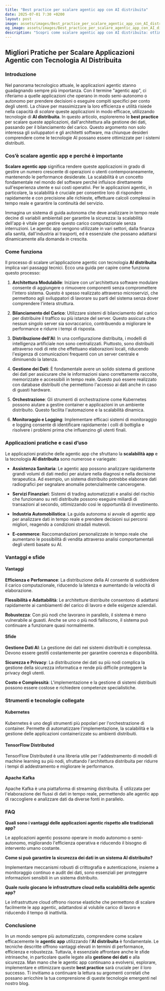```yaml
---
title: "Best practice per scalare agentic app con AI distribuita"
date: 2025-07-01 7:30 +0200
layout: post
image: assets/images/Best_practice_per_scalare_agentic_app_con_AI_distribuita.jpg
og_image: assets/images/Best_practice_per_scalare_agentic_app_con_AI_distribuita.jpg
description: "Scopri come scalare agentic app con AI distribuita: ottimizza scalabilità e gestione dati per migliorare l'architettura delle tue applicazioni!"
---
```


## Migliori Pratiche per Scalare Applicazioni Agentic con Tecnologia AI Distribuita

### Introduzione

Nel panorama tecnologico attuale, le applicazioni agentic stanno guadagnando sempre più importanza. Con il termine "agentic app", ci riferiamo a quelle applicazioni che operano in modo semi-autonomo o autonomo per prendere decisioni o eseguire compiti specifici per conto degli utenti. La chiave per massimizzare la loro efficienza e utilità risiede nella capacità di *scalare* queste applicazioni in modo efficace, utilizzando tecnologie di **AI distribuita**. In questo articolo, esploreremo le **best practice** per scalare queste applicazioni, dall'architettura alla gestione dei dati, passando per il bilanciamento del carico. Questo argomento non solo interessa gli sviluppatori e gli architetti software, ma chiunque desideri comprendere come le tecnologie AI possano essere ottimizzate per i sistemi distribuiti.

### Cos’è scalare agentic app e perché è importante

**Scalare agentic app** significa rendere queste applicazioni in grado di gestire un numero crescente di operazioni o utenti contemporaneamente, mantenendo le performance desiderate. La scalabilità è un concetto fondamentale nel mondo del software perché influisce direttamente sull'esperienza utente e sui costi operativi. Per le applicazioni agentic, in particolare, la scalabilità è cruciale per consentire loro di rispondere rapidamente e con precisione alle richieste, effettuare calcoli complessi in tempo reale e garantire la continuità del servizio.

Immagina un sistema di guida autonoma che deve analizzare in tempo reale decine di variabili ambientali per garantire la sicurezza: la scalabilità dell'app è vitale per gestire questo carico computazionale senza interruzioni. Le agentic app vengono utilizzate in vari settori, dalla finanza alla sanità, dall'industria ai trasporti, ed è essenziale che possano adattarsi dinamicamente alla domanda in crescita.

### Come funziona

Il processo di scalare un’applicazione agentic con tecnologia **AI distribuita** implica vari passaggi tecnici. Ecco una guida per capire come funziona questo processo:

1. **Architettura Modulabile**: Iniziare con un'architettura software modulare consente di aggiungere o rimuovere componenti senza compromettere l'intero sistema. Questo è spesso realizzato attraverso microservizi, che permettono agli sviluppatori di lavorare su parti del sistema senza dover comprendere l'intera struttura.

2. **Bilanciamento del Carico**: Utilizzare sistemi di bilanciamento del carico per distribuire il traffico su più istanze del server. Questo assicura che nessun singolo server sia sovraccarico, contribuendo a migliorare le performance e ridurre i tempi di risposta.

3. **Distribuzione dell'AI**: In una configurazione distribuita, i modelli di intelligenza artificiale non sono centralizzati. Piuttosto, sono distribuiti attraverso nodi di rete che effettuano elaborazioni locali, riducendo l'esigenza di comunicazioni frequenti con un server centrale e diminuendo la latenza.

4. **Gestione dei Dati**: È fondamentale avere un solido sistema di gestione dei dati per assicurare che le informazioni siano correttamente raccolte, memorizzate e accessibili in tempo reale. Questo può essere realizzato con database distribuiti che permettono l'accesso ai dati anche in caso di guasti hardware.

5. **Orchestrazione**: Gli strumenti di orchestrazione come Kubernetes possono aiutare a gestire container e applicazioni in un ambiente distribuito. Questo facilita l'automazione e la scalabilità dinamica.

6. **Monitoraggio e Logging**: Implementare efficaci sistemi di monitoraggio e logging consente di identificare rapidamente i colli di bottiglia e risolvere i problemi prima che influenzino gli utenti finali.

### Applicazioni pratiche e casi d’uso

Le applicazioni pratiche delle agentic app che sfruttano la **scalabilità app** e la tecnologia **AI distribuita** sono numerose e variegate:

- **Assistenza Sanitaria**: Le agentic app possono analizzare rapidamente grandi volumi di dati medici per aiutare nella diagnosi e nella decisione terapeutica. Ad esempio, un sistema distribuito potrebbe elaborare dati radiografici per segnalare anomalie potenzialmente cancerogene.

- **Servizi Finanziari**: Sistemi di trading automatizzati e analisi del rischio che funzionano su reti distribuite possono eseguire miliardi di transazioni al secondo, ottimizzando così le opportunità di investimento.

- **Industria Automobilistica**: La guida autonoma si avvale di agentic app per analizzare dati in tempo reale e prendere decisioni sui percorsi migliori, reagendo a condizioni stradali mutevoli.

- **E-commerce**: Raccomandazioni personalizzate in tempo reale che aumentano le possibilità di vendita attraverso analisi comportamentali degli utenti basate su AI.

### Vantaggi e sfide

#### Vantaggi

**Efficienza e Performance**: La distribuzione della AI consente di suddividere il carico computazionale, riducendo la latenza e aumentando la velocità di elaborazione.

**Flessibilità e Adattabilità**: Le architetture distribuite consentono di adattarsi rapidamente ai cambiamenti del carico di lavoro e delle esigenze aziendali.

**Robustezza**: Con più nodi che lavorano in parallelo, il sistema è meno vulnerabile ai guasti. Anche se uno o più nodi falliscono, il sistema può continuare a funzionare quasi normalmente.

#### Sfide

**Gestione Dati AI**: La gestione dei dati nei sistemi distribuiti è complessa. Devono essere gestiti costantemente per garantire coerenza e disponibilità.

**Sicurezza e Privacy**: La distribuzione dei dati su più nodi complica la gestione della sicurezza informatica e rende più difficile proteggere la privacy degli utenti.

**Costo e Complessità**: L'implementazione e la gestione di sistemi distribuiti possono essere costose e richiedere competenze specialistiche.

### Strumenti e tecnologie collegate

#### Kubernetes

Kubernetes è uno degli strumenti più popolari per l'orchestrazione di container. Permette di automatizzare l'implementazione, la scalabilità e la gestione delle applicazioni containerizzate su ambienti distribuiti.

#### TensorFlow Distributed

TensorFlow Distributed è una libreria utile per l'addestramento di modelli di machine learning su più nodi, sfruttando l'architettura distribuita per ridurre i tempi di addestramento e migliorare le performance.

#### Apache Kafka

Apache Kafka è una piattaforma di streaming distribuita. È utilizzata per l'elaborazione dei flussi di dati in tempo reale, permettendo alle agentic app di raccogliere e analizzare dati da diverse fonti in parallelo.

### FAQ

**Quali sono i vantaggi delle applicazioni agentic rispetto alle tradizionali app?**

Le applicazioni agentic possono operare in modo autonomo o semi-autonomo, migliorando l'efficienza operativa e riducendo il bisogno di intervento umano costante.

**Come si può garantire la sicurezza dei dati in un sistema AI distribuito?**

Implementare meccanismi robusti di crittografia e autenticazione, insieme a monitoraggio continuo e audit dei dati, sono essenziali per proteggere informazioni sensibili in un sistema distribuito.

**Quale ruolo giocano le infrastrutture cloud nella scalabilità delle agentic app?**

Le infrastrutture cloud offrono risorse elastiche che permettono di scalare facilmente le app agentic, adattandosi al volubile carico di lavoro e riducendo il tempo di inattività.

### Conclusione

In un mondo sempre più automatizzato, comprendere come scalare efficacemente le **agentic app** utilizzando l'**AI distribuita** è fondamentale. Le tecniche descritte offrono vantaggi elevati in termini di performance, efficienza e robustezza. Tuttavia, è essenziale affrontare anche le sfide intrinseche, in particolare quelle legate alla **gestione dei dati** e alla sicurezza. Man mano che le agentic app continuano a evolversi, esplorare, implementare e ottimizzare queste **best practice** sarà cruciale per il loro successo. Ti invitiamo a continuare la lettura su argomenti correlati che possano arricchire la tua comprensione di queste tecnologie emergenti nel nostro blog.